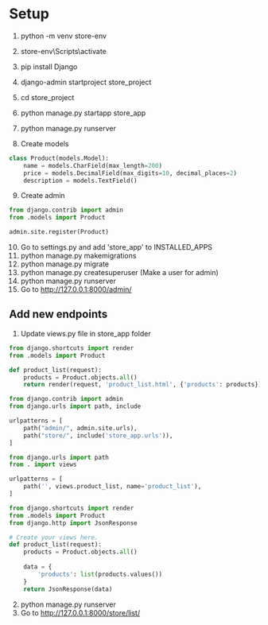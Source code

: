 # Setup

1. python -m venv store-env
2. store-env\Scripts\activate 
3. pip install Django
4. django-admin startproject store_project
5. cd store_project
6. python manage.py startapp store_app
7. python manage.py runserver

8. Create models

```models.py
class Product(models.Model):
    name = models.CharField(max_length=200)
    price = models.DecimalField(max_digits=10, decimal_places=2)
    description = models.TextField()
```

9. Create admin

```admin.py
from django.contrib import admin
from .models import Product

admin.site.register(Product)
```

10. Go to settings.py and add 'store_app' to INSTALLED_APPS
11. python manage.py makemigrations
12. python manage.py migrate
13. python manage.py createsuperuser (Make a user for admin)
14. python manage.py runserver
15. Go to http://127.0.0.1:8000/admin/

## Add new endpoints

1. Update views.py file in store_app folder

```views.py
from django.shortcuts import render
from .models import Product

def product_list(request):
    products = Product.objects.all()
    return render(request, 'product_list.html', {'products': products})
```

```store_project/urls.py
from django.contrib import admin
from django.urls import path, include

urlpatterns = [
    path("admin/", admin.site.urls),
    path("store/", include('store_app.urls')),
]
```

```store_app/urls.py
from django.urls import path
from . import views

urlpatterns = [
    path('', views.product_list, name='product_list'),
]
```

```views.py
from django.shortcuts import render
from .models import Product
from django.http import JsonResponse

# Create your views here.
def product_list(request):
    products = Product.objects.all()
    
    data = {
        'products': list(products.values())
    }
    return JsonResponse(data)
```

2. python manage.py runserver
3. Go to http://127.0.0.1:8000/store/list/






